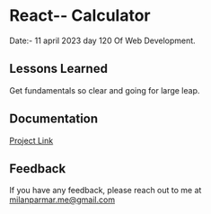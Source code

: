 # React-- Calculator



 Date:- 11 april 2023 day 120 Of Web Development.

    




## Lessons Learned

Get fundamentals so clear and going for large leap.




## Documentation

[Project Link](https://mature-calculator.netlify.app/)


## Feedback

If you have any feedback, please reach out to me at milanparmar.me@gmail.com

